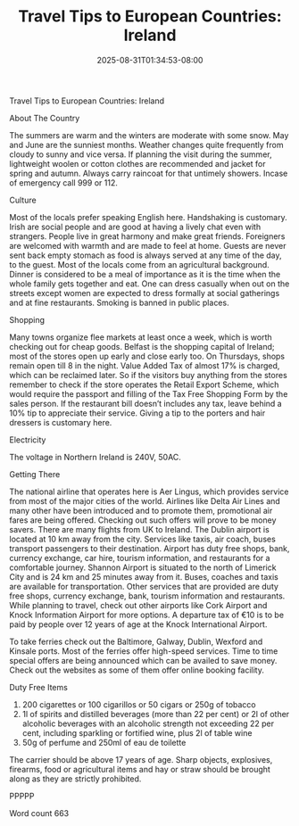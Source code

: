 ﻿---
title: "Travel Tips to European Countries: Ireland"
date: 2025-08-31T01:34:53-08:00
description: "Travel Tips To European Countries Tips for Web Success"
featured_image: "/images/Travel Tips To European Countries.jpg"
tags: ["Travel Tips To European Countries"]
---

Travel Tips to European Countries: Ireland

About The Country

The summers are warm and the winters are moderate with some snow. May and June are the sunniest months. Weather changes quite frequently from cloudy to sunny and vice versa. If planning the visit during the summer, lightweight woolen or cotton clothes are recommended and jacket for spring and autumn. Always carry raincoat for that untimely showers. Incase of emergency call 999 or 112.

Culture

Most of the locals prefer speaking English here. Handshaking is customary. Irish are social people and are good at having a lively chat even with strangers. People live in great harmony and make great friends. Foreigners are welcomed with warmth and are made to feel at home. Guests are never sent back empty stomach as food is always served at any time of the day, to the guest. Most of the locals come from an agricultural background. Dinner is considered to be a meal of importance as it is the time when the whole family gets together and eat. One can dress casually when out on the streets except women are expected to dress formally at social gatherings and at fine restaurants. Smoking is banned in public places.  

Shopping

Many towns organize flee markets at least once a week, which is worth checking out for cheap goods. Belfast is the shopping capital of Ireland; most of the stores open up early and close early too. On Thursdays, shops remain open till 8 in the night.  Value Added Tax of almost 17% is charged, which can be reclaimed later. So if the visitors buy anything from the stores remember to check if the store operates the Retail Export Scheme, which would require the passport and filling of the Tax Free Shopping Form by the sales person. If the restaurant bill doesn’t includes any tax, leave behind a 10% tip to appreciate their service. Giving a tip to the porters and hair dressers is customary here.

Electricity

The voltage in Northern Ireland is 240V, 50AC.

Getting There

The national airline that operates here is Aer Lingus, which provides service from most of the major cities of the world. Airlines like Delta Air Lines and many other have been introduced and to promote them, promotional air fares are being offered. Checking out such offers will prove to be money savers. There are many flights from UK to Ireland. The Dublin airport is located at 10 km away from the city. Services like taxis, air coach, buses transport passengers to their destination. Airport has duty free shops, bank, currency exchange, car hire, tourism information, and restaurants for a comfortable journey. Shannon Airport is situated to the north of Limerick City and is 24 km and 25 minutes away from it. Buses, coaches and taxis are available for transportation. Other services that are provided are duty free shops, currency exchange, bank, tourism information and restaurants. While planning to travel, check out other airports like Cork Airport and Knock Information Airport for more options. A departure tax of €10 is to be paid by people over 12 years of age at the Knock International Airport.

To take ferries check out the Baltimore, Galway, Dublin, Wexford and Kinsale ports. Most of the ferries offer high-speed services. Time to time special offers are being announced which can be availed to save money. Check out the websites as some of them offer online booking facility.

Duty Free Items

1. 200 cigarettes or 100 cigarillos or 50 cigars or 250g of tobacco
2. 1l of spirits and distilled beverages (more than 22 per cent) or 2l of other alcoholic beverages with an alcoholic strength not exceeding 22 per cent, including sparkling or fortified wine, plus 2l of table wine
3. 50g of perfume and 250ml of eau de toilette

The carrier should be above 17 years of age. Sharp objects, explosives, firearms, food or agricultural items and hay or straw should be brought along as they are strictly prohibited.

PPPPP

Word count 663

